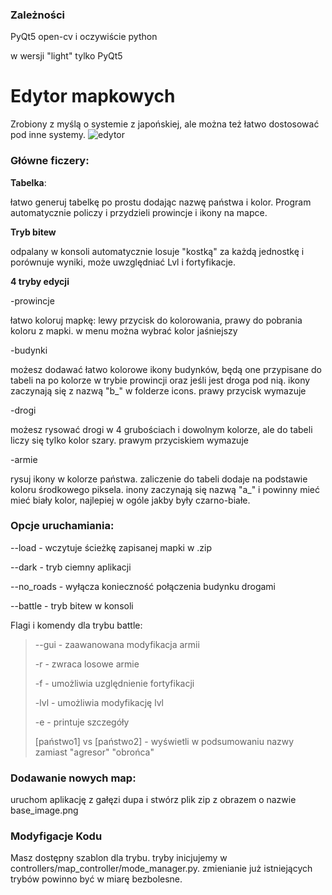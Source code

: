 ### Zależności
PyQt5 open-cv i oczywiście python

w wersji "light" tylko PyQt5
# Edytor mapkowych
Zrobiony z myślą o systemie z japońskiej, ale można też łatwo dostosować pod inne systemy.
![edytor](https://github.com/user-attachments/assets/9891c921-a229-483b-bd03-09d6c4f4d704)

### Główne ficzery:
  **Tabelka**:
  
  łatwo generuj tabelkę po prostu dodając nazwę państwa i kolor. Program automatycznie policzy i przydzieli prowincje i ikony na mapce.
  
  **Tryb bitew**
  
  odpalany w konsoli automatycznie losuje "kostką" za każdą jednostkę i porównuje wyniki, może uwzględniać Lvl i fortyfikacje.
  
  **4 tryby edycji**
  
  -prowincje
  
  łatwo koloruj mapkę: lewy przycisk do kolorowania, prawy do pobrania koloru z mapki. w menu można wybrać kolor jaśniejszy
    
  -budynki
  
  możesz dodawać łatwo kolorowe ikony budynków, będą one przypisane do tabeli na po kolorze w trybie prowincji oraz jeśli jest droga pod nią.
  ikony zaczynają się z nazwą "b_" w folderze icons. prawy przycisk wymazuje

  -drogi

  możesz rysować drogi w 4 grubościach i dowolnym kolorze, ale do tabeli liczy się tylko kolor szary. prawym przyciskiem wymazuje

  -armie

  rysuj ikony w kolorze państwa. zaliczenie do tabeli dodaje na podstawie koloru środkowego piksela.
  inony zaczynają się nazwą "a_" i powinny mieć mieć biały kolor, najlepiej w ogóle jakby były czarno-białe.



### Opcje uruchamiania:

--load - wczytuje ścieżkę zapisanej mapki w .zip

--dark - tryb ciemny aplikacji

--no_roads - wyłącza konieczność połączenia budynku drogami

--battle - tryb bitew w konsoli

Flagi i komendy dla trybu battle:

>  --gui - zaawanowana modyfikacja armii
> 
>    -r - zwraca losowe armie
> 
>    -f - umożliwia uzględnienie fortyfikacji
> 
>    -lvl  - umożliwia modyfikację lvl
> 
>    -e - printuje szczegóły
>
>   [państwo1] vs [państwo2] - wyświetli w podsumowaniu nazwy zamiast "agresor" "obrońca"
>

> 

### Dodawanie nowych map:
uruchom aplikację z gałęzi dupa i stwórz plik zip z obrazem o nazwie base_image.png

### Modyfigacje Kodu
Masz dostępny szablon dla trybu. 
tryby inicjujemy w controllers/map_controller/mode_manager.py. 
zmienianie już istniejących trybów powinno być w miarę bezbolesne.
